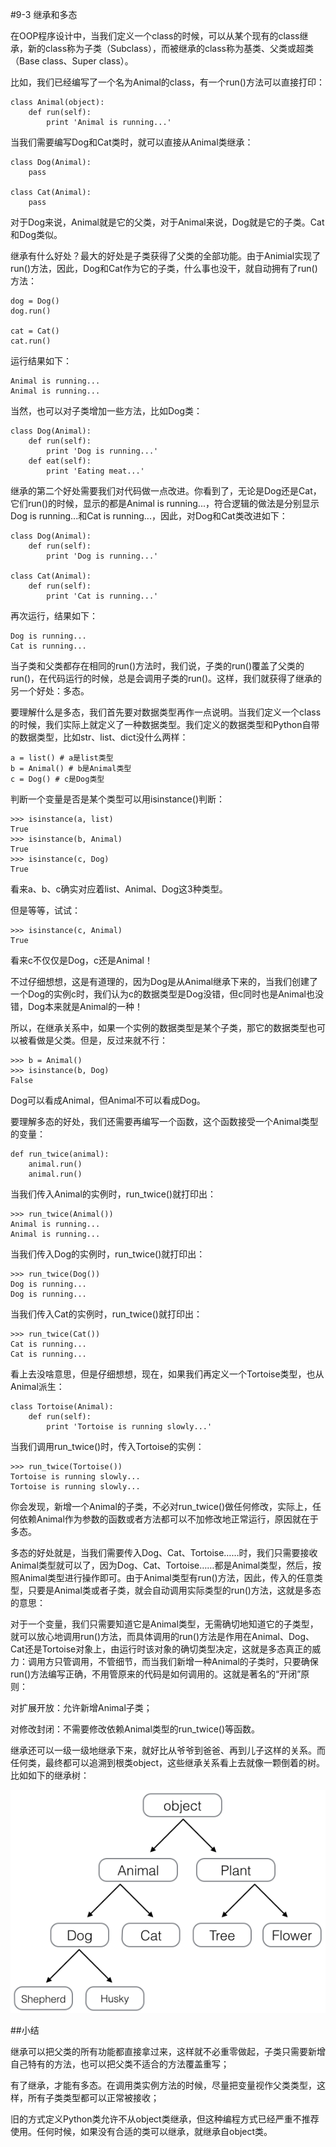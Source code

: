 #9-3 继承和多态

在OOP程序设计中，当我们定义一个class的时候，可以从某个现有的class继承，新的class称为子类（Subclass），而被继承的class称为基类、父类或超类（Base class、Super class）。

比如，我们已经编写了一个名为Animal的class，有一个run()方法可以直接打印：

	class Animal(object):
	    def run(self):
	        print 'Animal is running...'
当我们需要编写Dog和Cat类时，就可以直接从Animal类继承：

	class Dog(Animal):
	    pass
	
	class Cat(Animal):
	    pass
对于Dog来说，Animal就是它的父类，对于Animal来说，Dog就是它的子类。Cat和Dog类似。

继承有什么好处？最大的好处是子类获得了父类的全部功能。由于Animial实现了run()方法，因此，Dog和Cat作为它的子类，什么事也没干，就自动拥有了run()方法：

	dog = Dog()
	dog.run()
	
	cat = Cat()
	cat.run()
运行结果如下：

	Animal is running...
	Animal is running...
当然，也可以对子类增加一些方法，比如Dog类：

	class Dog(Animal):
	    def run(self):
	        print 'Dog is running...'
	    def eat(self):
	        print 'Eating meat...'
继承的第二个好处需要我们对代码做一点改进。你看到了，无论是Dog还是Cat，它们run()的时候，显示的都是Animal is running...，符合逻辑的做法是分别显示Dog is running...和Cat is running...，因此，对Dog和Cat类改进如下：

	class Dog(Animal):
	    def run(self):
	        print 'Dog is running...'
	
	class Cat(Animal):
	    def run(self):
	        print 'Cat is running...'
再次运行，结果如下：

	Dog is running...
	Cat is running...
当子类和父类都存在相同的run()方法时，我们说，子类的run()覆盖了父类的run()，在代码运行的时候，总是会调用子类的run()。这样，我们就获得了继承的另一个好处：多态。

要理解什么是多态，我们首先要对数据类型再作一点说明。当我们定义一个class的时候，我们实际上就定义了一种数据类型。我们定义的数据类型和Python自带的数据类型，比如str、list、dict没什么两样：

	a = list() # a是list类型
	b = Animal() # b是Animal类型
	c = Dog() # c是Dog类型
判断一个变量是否是某个类型可以用isinstance()判断：

	>>> isinstance(a, list)
	True
	>>> isinstance(b, Animal)
	True
	>>> isinstance(c, Dog)
	True
看来a、b、c确实对应着list、Animal、Dog这3种类型。

但是等等，试试：

	>>> isinstance(c, Animal)
	True
看来c不仅仅是Dog，c还是Animal！

不过仔细想想，这是有道理的，因为Dog是从Animal继承下来的，当我们创建了一个Dog的实例c时，我们认为c的数据类型是Dog没错，但c同时也是Animal也没错，Dog本来就是Animal的一种！

所以，在继承关系中，如果一个实例的数据类型是某个子类，那它的数据类型也可以被看做是父类。但是，反过来就不行：

	>>> b = Animal()
	>>> isinstance(b, Dog)
	False
Dog可以看成Animal，但Animal不可以看成Dog。

要理解多态的好处，我们还需要再编写一个函数，这个函数接受一个Animal类型的变量：

	def run_twice(animal):
	    animal.run()
	    animal.run()
当我们传入Animal的实例时，run_twice()就打印出：

	>>> run_twice(Animal())
	Animal is running...
	Animal is running...
当我们传入Dog的实例时，run_twice()就打印出：

	>>> run_twice(Dog())
	Dog is running...
	Dog is running...
当我们传入Cat的实例时，run_twice()就打印出：

	>>> run_twice(Cat())
	Cat is running...
	Cat is running...
看上去没啥意思，但是仔细想想，现在，如果我们再定义一个Tortoise类型，也从Animal派生：

	class Tortoise(Animal):
	    def run(self):
	        print 'Tortoise is running slowly...'
当我们调用run_twice()时，传入Tortoise的实例：

	>>> run_twice(Tortoise())
	Tortoise is running slowly...
	Tortoise is running slowly...
你会发现，新增一个Animal的子类，不必对run_twice()做任何修改，实际上，任何依赖Animal作为参数的函数或者方法都可以不加修改地正常运行，原因就在于多态。

多态的好处就是，当我们需要传入Dog、Cat、Tortoise……时，我们只需要接收Animal类型就可以了，因为Dog、Cat、Tortoise……都是Animal类型，然后，按照Animal类型进行操作即可。由于Animal类型有run()方法，因此，传入的任意类型，只要是Animal类或者子类，就会自动调用实际类型的run()方法，这就是多态的意思：

对于一个变量，我们只需要知道它是Animal类型，无需确切地知道它的子类型，就可以放心地调用run()方法，而具体调用的run()方法是作用在Animal、Dog、Cat还是Tortoise对象上，由运行时该对象的确切类型决定，这就是多态真正的威力：调用方只管调用，不管细节，而当我们新增一种Animal的子类时，只要确保run()方法编写正确，不用管原来的代码是如何调用的。这就是著名的“开闭”原则：

对扩展开放：允许新增Animal子类；

对修改封闭：不需要修改依赖Animal类型的run_twice()等函数。

继承还可以一级一级地继承下来，就好比从爷爷到爸爸、再到儿子这样的关系。而任何类，最终都可以追溯到根类object，这些继承关系看上去就像一颗倒着的树。比如如下的继承树：

![class-inheritance](../image/chapter9/9-3-1.jpg)

##小结

继承可以把父类的所有功能都直接拿过来，这样就不必重零做起，子类只需要新增自己特有的方法，也可以把父类不适合的方法覆盖重写；

有了继承，才能有多态。在调用类实例方法的时候，尽量把变量视作父类类型，这样，所有子类类型都可以正常被接收；

旧的方式定义Python类允许不从object类继承，但这种编程方式已经严重不推荐使用。任何时候，如果没有合适的类可以继承，就继承自object类。